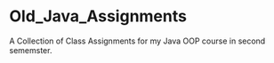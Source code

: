 # Old_Java_Assignments
A Collection of Class Assignments for my Java OOP course in second sememster. 


